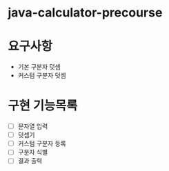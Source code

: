 # java-calculator-precourse

# 요구사항
- 기본 구분자 덧셈
- 커스텀 구분자 덧셈

# 구현 기능목록
- [ ] 문자열 입력
- [ ] 덧셈기
- [ ] 커스텀 구분자 등록
- [ ] 구분자 식별
- [ ] 결과 출력